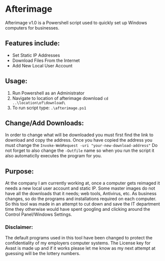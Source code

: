 # Afterimage

Afterimage v1.0 is a Powershell script used to quickly set up Windows computers for businesses. 

## Features include:
- Set Static IP Addresses
- Download Files From the Internet
- Add New Local User Account

## Usage: 
1. Run Powershell as an Administrator
2. Navigate to location of afterimage download `cd ..\location\of\download\`
3. To run script type: `.\afterimage.ps1`

## Change/Add Downloads:
In order to change what will be downloaded you must first find the link to download and copy the address. Once you have copied the address you must change the `Invoke-WebRequest -uri "your-new-download-address"` Do not forget to also change the `-Outfile` name so when you run the script it also automaticlly executes the program for you. 

## Purpose:
At the company I am currently working at, once a computer gets reimaged it needs a new local user account and static IP. Some master images do not have all the downloads that it needs; web tools, Antivirus, etc. As business changes, so do the programs and installations required on each computer. So this tool was made in an attempt to cut down and save the IT department time they otherwise would have spent googling and clicking around the Control Panel/Windows Settings. 

### Disclaimer:
The default programs used in this tool have been changed to protect the confidentiality of my employers computer systems. The License key for Avast is made up and if it works please let me know as my next attempt at guessing will be the lottery numbers.  
